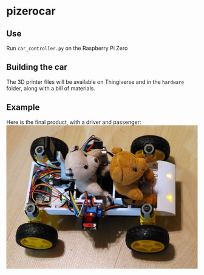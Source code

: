 # pizerocar

## Use
Run ```car_controller.py``` on the Raspberry Pi Zero

## Building the car
The 3D printer files will be available on Thingiverse and in the ```hardware``` folder, along with a bill of materials.

## Example
Here is the final product, with a driver and passenger:
![Picture of final built car.](images/still_with_headlights_bears.jpg)